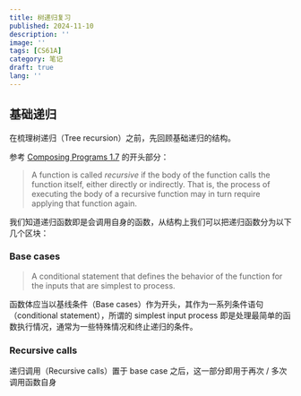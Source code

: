 ```yaml
---
title: 树递归复习
published: 2024-11-10
description: ''
image: ''
tags: [CS61A]
category: 笔记
draft: true
lang: ''
---
```


## 基础递归

在梳理树递归（Tree recursion）之前，先回顾基础递归的结构。

参考 [Composing Programs 1.7](https://www.composingprograms.com/pages/17-recursive-functions.html) 的开头部分：

> A function is called *recursive* if the body of the function calls the function itself, either directly or indirectly. That is, the process of executing the body of a recursive function may in turn require applying that function again.

我们知道递归函数即是会调用自身的函数，从结构上我们可以把递归函数分为以下几个区块：

### Base cases

> A conditional statement that defines the behavior of the function for the inputs that are simplest to process. 

函数体应当以基线条件（Base cases）作为开头，其作为一系列条件语句（conditional statement），所谓的 simplest input process 即是处理最简单的函数执行情况，通常为一些特殊情况和终止递归的条件。



### Recursive calls

递归调用（Recursive calls）置于 base case 之后，这一部分即用于再次 / 多次调用函数自身

